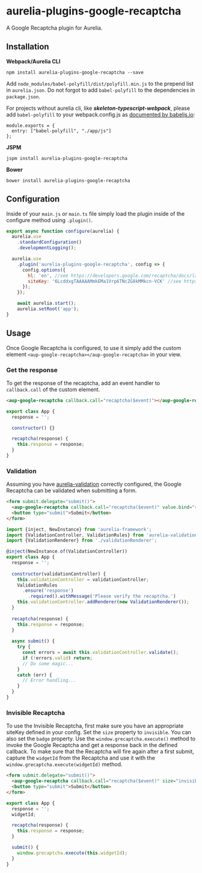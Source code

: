 # aurelia-plugins-google-recaptcha

A Google Recaptcha plugin for Aurelia.

## Installation

**Webpack/Aurelia CLI**

```shell
npm install aurelia-plugins-google-recaptcha --save
```

Add `node_modules/babel-polyfill/dist/polyfill.min.js` to the prepend list in `aurelia.json`. Do not forgot to add `babel-polyfill` to the dependencies in `package.json`.

For projects without aurelia cli, like ***skeleton-typescript-webpack***, please add `babel-polyfill` to your webpack.config.js as [documented by babeljs.io](https://babeljs.io/docs/usage/polyfill/#usage-in-node--browserify--webpack):

```
module.exports = {
  entry: ["babel-polyfill", "./app/js"]
};
```

**JSPM**

```shell
jspm install aurelia-plugins-google-recaptcha
```

**Bower**

```shell
bower install aurelia-plugins-google-recaptcha
```

## Configuration

Inside of your `main.js` or `main.ts` file simply load the plugin inside of the configure method using `.plugin()`.

```javascript
export async function configure(aurelia) {
  aurelia.use
    .standardConfiguration()
    .developmentLogging();

  aurelia.use
    .plugin('aurelia-plugins-google-recaptcha', config => {
      config.options({
        hl: 'en', //see https://developers.google.com/recaptcha/docs/language
        siteKey: '6LcddxgTAAAAAMmkEMa1Vrp6TNcZG8kMMkcn-VCK' //see https://www.google.com/recaptcha/admin#createsite
      });
    });

    await aurelia.start();
    aurelia.setRoot('app');
}
```

## Usage

Once Google Recaptcha is configured, to use it simply add the custom element `<aup-google-recaptcha></aup-google-recaptcha>` in your view.

### Get the response

To get the response of the recaptcha, add an event handler to `callback.call` of the custom element.

```html
<aup-google-recaptcha callback.call="recaptcha($event)"></aup-google-recaptcha>
```

```javascript
export class App {
  response = '';

  constructor() {}

  recaptcha(response) { 
    this.response = response;
  }
}
````

### Validation

Assuming you have [aurelia-validation](https://github.com/aurelia/validation) correctly configured, the Google Recaptcha can be validated when submitting a form.

```html
<form submit.delegate="submit()">
  <aup-google-recaptcha callback.call="recaptcha($event)" value.bind="response & validate"></aup-google-recaptcha>
  <button type="submit">Submit</button>
</form>
```

```javascript
import {inject, NewInstance} from 'aurelia-framework';
import {ValidationController, ValidationRules} from 'aurelia-validation';
import {ValidationRenderer} from './validationRenderer';

@inject(NewInstance.of(ValidationController))
export class App {
  response = '';
  
  constructor(validationController) {
    this.validationController = validationController;
    ValidationRules
      .ensure('response')
        .required().withMessage('Please verify the recaptcha.')
    this.validationController.addRenderer(new ValidationRenderer());
  }
  
  recaptcha(response) {
    this.response = response;
  }
  
  async submit() {
    try {
      const errors = await this.validationController.validate();
      if (!errors.valid) return;
      // Do some magic...
    }
    catch (err) {
      // Error handling...
    }
  }
}
```

### Invisible Recaptcha

To use the Invisible Recaptcha, first make sure you have an appropriate siteKey defined in your config. Set the `size` property to `invisible`. You can also set the `badge` property. Use the `window.grecaptcha.execute()` method to invoke the Google Recaptcha and get a response back in the defined callback. To make sure that the Recaptcha will fire again after a first submit, capture the `widgetId` from the Recaptcha and use it with the `window.grecaptcha.execute(widgetId)` method.

```html
<form submit.delegate="submit()">
  <aup-google-recaptcha callback.call="recaptcha($event)" size="invisible" widget-id.bind="widgetId"></aup-google-recaptcha>
  <button type="submit">Submit</button>
</form>
```

```javascript
export class App {
  response = '';
  widgetId;

  recaptcha(response) {
    this.response = response;
  }

  submit() {
    window.grecaptcha.execute(this.widgetId);
  }
}
```